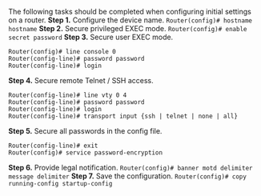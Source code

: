 The following tasks should be completed when configuring initial settings on a router.
**Step 1.** Configure the device name.
`Router(config)# hostname hostname`
**Step 2.** Secure privileged EXEC mode.
`Router(config)# enable secret password`
**Step 3.** Secure user EXEC mode.
```
Router(config)# line console 0
Router(config-line)# password password
Router(config-line)# login
```
**Step 4.** Secure remote Telnet / SSH access.
```
Router(config-line)# line vty 0 4
Router(config-line)# password password
Router(config-line)# login
Router(config-line)# transport input {ssh | telnet | none | all}
```
**Step 5.** Secure all passwords in the config file.
```
Router(config-line)# exit
Router(config)# service password-encryption
```
**Step 6.** Provide legal notification.
`Router(config)# banner motd delimiter message delimiter`
**Step 7.** Save the configuration.
`Router(config)# copy running-config startup-config`
